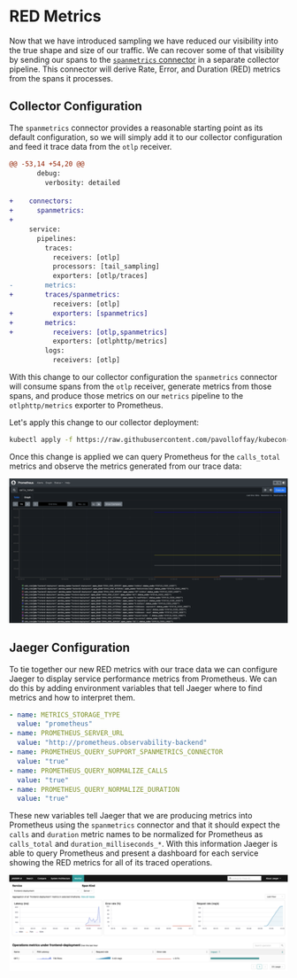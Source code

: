 # RED Metrics

Now that we have introduced sampling we have reduced our visibility into the true shape and size of our traffic.
We can recover some of that visibility by sending our spans to the [`spanmetrics` connector](https://github.com/open-telemetry/opentelemetry-collector-contrib/tree/main/connector/spanmetricsconnector) in a separate collector pipeline.
This connector will derive Rate, Error, and Duration (RED) metrics from the spans it processes.

## Collector Configuration

The `spanmetrics` connector provides a reasonable starting point as its default configuration, so we will simply add it to our collector configuration and feed it trace data from the `otlp` receiver.

```diff
@@ -53,14 +54,20 @@
       debug:
         verbosity: detailed

+    connectors:
+      spanmetrics:
+
     service:
       pipelines:
         traces:
           receivers: [otlp]
           processors: [tail_sampling]
           exporters: [otlp/traces]
-        metrics:
+        traces/spanmetrics:
           receivers: [otlp]
+          exporters: [spanmetrics]
+        metrics:
+          receivers: [otlp,spanmetrics]
           exporters: [otlphttp/metrics]
         logs:
           receivers: [otlp]
```

With this change to our collector configuration the `spanmetrics` connector will consume spans from the `otlp` receiver, generate metrics from those spans, and produce those metrics on our `metrics` pipeline to the `otlphttp/metrics` exporter to Prometheus.

Let's apply this change to our collector deployment:

```bash
kubectl apply -f https://raw.githubusercontent.com/pavolloffay/kubecon-eu-2024-opentelemetry-kubernetes-tracing-tutorial/main/backend/06-collector.yaml
```

Once this change is applied we can query Prometheus for the `calls_total` metrics and observe the metrics generated from our trace data:

![Prometheus Span Metrics](images/prometheus_spanmetrics.png)

## Jaeger Configuration

To tie together our new RED metrics with our trace data we can configure Jaeger
to display service performance metrics from Prometheus.  We can do this by adding
environment variables that tell Jaeger where to find metrics and how to interpret them.

```yaml
- name: METRICS_STORAGE_TYPE
  value: "prometheus"
- name: PROMETHEUS_SERVER_URL
  value: "http://prometheus.observability-backend"
- name: PROMETHEUS_QUERY_SUPPORT_SPANMETRICS_CONNECTOR
  value: "true"
- name: PROMETHEUS_QUERY_NORMALIZE_CALLS
  value: "true"
- name: PROMETHEUS_QUERY_NORMALIZE_DURATION
  value: "true"
```

These new variables tell Jaeger that we are producing metrics into Prometheus using the
`spanmetrics` connector and that it should expect the `calls` and `duration` metric names
to be normalized for Prometheus as `calls_total` and `duration_milliseconds_*`.  With this
information Jaeger is able to query Prometheus and present a dashboard for each service
showing the RED metrics for all of its traced operations.

![Jaeger Service Performance Monitoring](/images/jaeger-spm.png)
